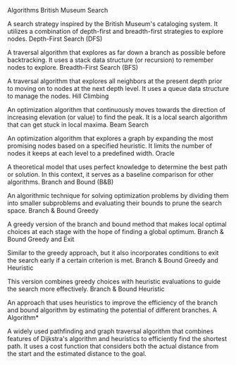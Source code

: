 Algorithms
British Museum Search

A search strategy inspired by the British Museum's cataloging system. It utilizes a combination of depth-first and breadth-first strategies to explore nodes.
Depth-First Search (DFS)

A traversal algorithm that explores as far down a branch as possible before backtracking. It uses a stack data structure (or recursion) to remember nodes to explore.
Breadth-First Search (BFS)

A traversal algorithm that explores all neighbors at the present depth prior to moving on to nodes at the next depth level. It uses a queue data structure to manage the nodes.
Hill Climbing

An optimization algorithm that continuously moves towards the direction of increasing elevation (or value) to find the peak. It is a local search algorithm that can get stuck in local maxima.
Beam Search

An optimization algorithm that explores a graph by expanding the most promising nodes based on a specified heuristic. It limits the number of nodes it keeps at each level to a predefined width.
Oracle

A theoretical model that uses perfect knowledge to determine the best path or solution. In this context, it serves as a baseline comparison for other algorithms.
Branch and Bound (B&B)

An algorithmic technique for solving optimization problems by dividing them into smaller subproblems and evaluating their bounds to prune the search space.
Branch & Bound Greedy

A greedy version of the branch and bound method that makes local optimal choices at each stage with the hope of finding a global optimum.
Branch & Bound Greedy and Exit

Similar to the greedy approach, but it also incorporates conditions to exit the search early if a certain criterion is met.
Branch & Bound Greedy and Heuristic

This version combines greedy choices with heuristic evaluations to guide the search more effectively.
Branch & Bound Heuristic

An approach that uses heuristics to improve the efficiency of the branch and bound algorithm by estimating the potential of different branches.
A Algorithm*

A widely used pathfinding and graph traversal algorithm that combines features of Dijkstra's algorithm and heuristics to efficiently find the shortest path. It uses a cost function that considers both the actual distance from the start and the estimated distance to the goal.
